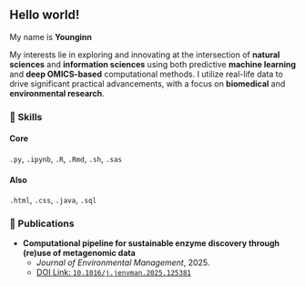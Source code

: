 ## Hello world!

My name is **Younginn**

My interests lie in exploring and innovating at the intersection of **natural sciences** and **information sciences** using both predictive **machine learning** and **deep OMICS-based** computational methods. I utilize real-life data to drive significant practical advancements, with a focus on **biomedical** and **environmental research**. 

### 🚀 Skills
#### Core
`.py`, `.ipynb`, `.R`, `.Rmd`, `.sh`, `.sas`

#### Also
`.html`, `.css`, `.java`, `.sql`

<!--
### 📂 Projects

#### **INDEPTH/Grieg Project**
* **Duration:** October 2022 – April 2024
* **Focus:** **Computational Bioprospecting** and analysis of deep-sea marine ecosystems.
* **Impact:** Designed and evaluated **novel computational pipelines** for **metagenomic** and bioprospecting analyses, conducted in collaboration with the University of Gdańsk, Polish Academy of Sciences, and University of Bergen.


#### **Deep Learning in Life Sciences Hackathon**
* **Duration:** March 2025 – June 2025 (4EU+ at Heidelberg University)
* **Focus:** Exploration of **Machine Learning (ML) applications** across diverse life science data.
* **Impact:** Developed projects utilizing state-of-the-art **Deep Learning** models for **Omics**, **Image Analysis**, and **Drug Design** applications.

#### **Interdisciplinary Drug Design Project**
* **Duration:** October 2023 – February 2024 (4EU+ at Charles University)
* **Focus:** Molecular Biology and **ML-based Drug Design**.
* **Impact:** Evaluated the strengths and limitations of both classical and machine learning methods for drug candidate selection.
* **Repository:** [Project Repo](https://github.com/young-sudo/meet-eu-2023-projects)
-->

### 📝 Publications

* **Computational pipeline for sustainable enzyme discovery through (re)use of metagenomic data**
    * *Journal of Environmental Management*, 2025.
    * [DOI Link: `10.1016/j.jenvman.2025.125381`](https://doi.org/10.1016/j.jenvman.2025.125381)


<!--
**young-sudo/young-sudo** is a ✨ _special_ ✨ repository because its `README.md` (this file) appears on your GitHub profile.
-->
